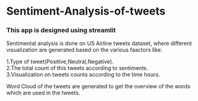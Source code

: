 # Sentiment-Analysis-of-tweets

### This app is designed using streamlit 
Sentimental analysis is done on US Airline tweets dataset, where different visualization are generated based on the various faactors like:  

1.Type of tweet(Positive,Neutral,Negative).  
2.The total count of this tweets according to sentiments.   
3.Visualization on tweets counts according to the time hours.  

Word Cloud of the tweets are generated to get the overview of the words which are used in the tweets.  







